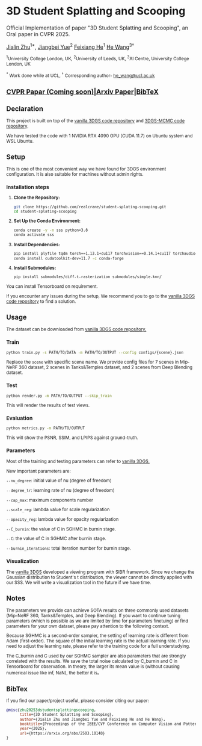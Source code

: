 # 3D Student Splatting and Scooping

Official Implementation of paper "3D Student Splatting and Scooping", an Oral paper in CVPR 2025.

[Jialin Zhu](https://jialin.info)<sup>1*</sup>,
[Jiangbei Yue](https://scholar.google.com/citations?user=hWnY-fMAAAAJ&hl=en)<sup>2</sup>
[Feixiang He](https://scholar.google.com/citations?user=E12uw1sAAAAJ&hl=en)<sup>1</sup>
[He Wang](https://drhewang.com/)<sup>3†</sup>

<small><sup>1</sup>University College London, UK, <sup>2</sup>University of Leeds, UK, <sup>3</sup>AI Centre, University College London, UK

<sup>*</sup> Work done while at UCL, <sup>†</sup> Corresponding author- he_wang@ucl.ac.uk

[CVPR Papar (Coming soon)]()|[Arxiv Paper](https://arxiv.org/abs/2503.10148)|[BibTeX](#bib)
---

## Declaration

This project is built on top of the [vanilla 3DGS code repository](https://github.com/graphdeco-inria/gaussian-splatting) and [3DGS-MCMC code repository](https://github.com/ubc-vision/3dgs-mcmc).

We have tested the code with 1 NVIDIA RTX 4090 GPU (CUDA 11.7) on Ubuntu system and WSL Ubuntu.

## Setup

This is one of the most convenient way we have found for 3DGS environment configuration. It is also suitable for machines without admin rights.

### Installation steps

1. **Clone the Repository:**
   ```sh
   git clone https://github.com/realcrane/student-splating-scooping.git
   cd student-splating-scooping
   ```
2. **Set Up the Conda Environment:**
    ```sh
    conda create -y -n sss python=3.8
    conda activate sss
    ```
3. **Install Dependencies:**
    ```sh
    pip install plyfile tqdm torch==1.13.1+cu117 torchvision==0.14.1+cu117 torchaudio==0.13.1 --extra-index-url https://download.pytorch.org/whl/cu117
    conda install cudatoolkit-dev=11.7 -c conda-forge
    ```
4. **Install Submodules:**
    ```sh
    pip install submodules/diff-t-rasterization submodules/simple-knn/
    ```

You can install Tensorboard on requirement.

If you encounter any issues during the setup, We recommend you to go to the [vanilla 3DGS code repository](https://github.com/graphdeco-inria/gaussian-splatting) to find a solution.

## Usage
The dataset can be downloaded from [vanilla 3DGS code repository.](https://github.com/graphdeco-inria/gaussian-splatting)
### Train
```sh
python train.py -s PATH/TO/DATA -m PATH/TO/OUTPUT --config configs/{scene}.json
```
Replace the `scene` with specific scene name. We provide config files for 7 scenes in Mip-NeRF 360 dataset, 2 scenes in Tanks&Temples dataset, and 2 scenes from Deep Blending dataset.
### Test
```sh
python render.py -m PATH/TO/OUTPUT --skip_train
```
This will render the results of test views.
### Evaluation
```sh
python metrics.py -m PATH/TO/OUTPUT
```
This will show the PSNR, SSIM, and LPIPS against ground-truth.
### Parameters
Most of the training and testing parameters can refer to [vanilla 3DGS.](https://github.com/graphdeco-inria/gaussian-splatting)

New important parameters are:

`--nu_degree`: initial value of nu (degree of freedom)

`--degree_lr`: learning rate of nu (degree of freedom)

`--cap_max`: maximum components number

`--scale_reg`: lambda value for scale regularization

`--opacity_reg`: lambda value for opacity regularization

`--C_burnin`: the value of C in SGHMC in burnin stage.

`--C`: the value of C in SGHMC after burnin stage.

`--burnin_iterations`: total iteration number for burnin stage.

### Visualization
The [vanilla 3DGS](https://github.com/graphdeco-inria/gaussian-splatting) developed a viewing program with SIBR framework. Since we change the Gaussian distribution to Student's t distribution, the viewer cannot be directly applied with our SSS. We will write a visualization tool in the future if we have time.


## Notes
The parameters we provide can achieve SOTA results on three commonly used datasets (Mip-NeRF 360, Tanks&Temples, and Deep Blending). If you want to continue tuning parameters (which is possible as we are limited by time for parameters finetuing) or find parameters for your own dataset, please pay attention to the following context.

Because SGHMC is a second-order sampler, the setting of learning rate is different from Adam (first-order). The square of the initial learning rate is the actual learning rate. If you need to adjust the learning rate, please refer to the training code for a full understudying.

The C_burnin and C used by our SGHMC sampler are also parameters that are strongly correlated with the results. We save the total noise calculated by C_burnin and C in Tensorboard for observation. In theory, the larger its mean value is (without causing numerical issue like inf, NaN), the better it is。


## <span id="bib">BibTex</span>
If you find our paper/project useful, please consider citing our paper:
```bibtex
@misc{zhu20253dstudentsplattingscooping,
      title={3D Student Splatting and Scooping}, 
      author={Jialin Zhu and Jiangbei Yue and Feixiang He and He Wang},
      booktitle={Proceedings of the IEEE/CVF Conference on Computer Vision and Pattern Recognition}
      year={2025},
      url={https://arxiv.org/abs/2503.10148}
}
```
